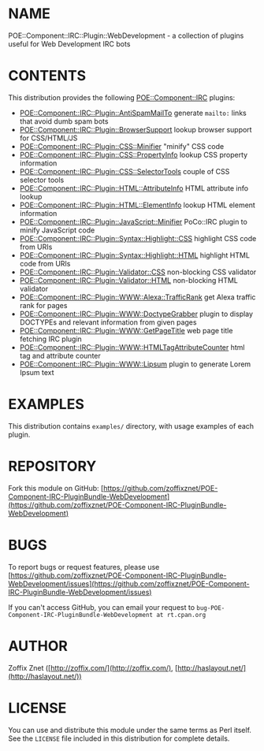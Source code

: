 # NAME

POE::Component::IRC::Plugin::WebDevelopment - a collection of plugins useful for Web Development IRC bots

# CONTENTS

This distribution provides the following
[POE::Component::IRC](https://metacpan.org/pod/POE::Component::IRC) plugins:

- [POE::Component::IRC::Plugin::AntiSpamMailTo](https://metacpan.org/pod/POE::Component::IRC::Plugin::AntiSpamMailTo) generate `mailto:` links that avoid dumb spam bots
- [POE::Component::IRC::Plugin::BrowserSupport](https://metacpan.org/pod/POE::Component::IRC::Plugin::BrowserSupport) lookup browser support for CSS/HTML/JS
- [POE::Component::IRC::Plugin::CSS::Minifier](https://metacpan.org/pod/POE::Component::IRC::Plugin::CSS::Minifier) "minify" CSS code
- [POE::Component::IRC::Plugin::CSS::PropertyInfo](https://metacpan.org/pod/POE::Component::IRC::Plugin::CSS::PropertyInfo) lookup CSS property information
- [POE::Component::IRC::Plugin::CSS::SelectorTools](https://metacpan.org/pod/POE::Component::IRC::Plugin::CSS::SelectorTools) couple of CSS selector tools
- [POE::Component::IRC::Plugin::HTML::AttributeInfo](https://metacpan.org/pod/POE::Component::IRC::Plugin::HTML::AttributeInfo) HTML attribute info lookup
- [POE::Component::IRC::Plugin::HTML::ElementInfo](https://metacpan.org/pod/POE::Component::IRC::Plugin::HTML::ElementInfo) lookup HTML element information
- [POE::Component::IRC::Plugin::JavaScript::Minifier](https://metacpan.org/pod/POE::Component::IRC::Plugin::JavaScript::Minifier) PoCo::IRC plugin to minify JavaScript code
- [POE::Component::IRC::Plugin::Syntax::Highlight::CSS](https://metacpan.org/pod/POE::Component::IRC::Plugin::Syntax::Highlight::CSS) highlight CSS code from URIs
- [POE::Component::IRC::Plugin::Syntax::Highlight::HTML](https://metacpan.org/pod/POE::Component::IRC::Plugin::Syntax::Highlight::HTML) highlight HTML code from URIs
- [POE::Component::IRC::Plugin::Validator::CSS](https://metacpan.org/pod/POE::Component::IRC::Plugin::Validator::CSS) non-blocking CSS validator
- [POE::Component::IRC::Plugin::Validator::HTML](https://metacpan.org/pod/POE::Component::IRC::Plugin::Validator::HTML) non-blocking HTML validator
- [POE::Component::IRC::Plugin::WWW::Alexa::TrafficRank](https://metacpan.org/pod/POE::Component::IRC::Plugin::WWW::Alexa::TrafficRank) get Alexa traffic rank for pages
- [POE::Component::IRC::Plugin::WWW::DoctypeGrabber](https://metacpan.org/pod/POE::Component::IRC::Plugin::WWW::DoctypeGrabber) plugin to display DOCTYPEs and relevant information from given pages
- [POE::Component::IRC::Plugin::WWW::GetPageTitle](https://metacpan.org/pod/POE::Component::IRC::Plugin::WWW::GetPageTitle) web page title fetching IRC plugin
- [POE::Component::IRC::Plugin::WWW::HTMLTagAttributeCounter](https://metacpan.org/pod/POE::Component::IRC::Plugin::WWW::HTMLTagAttributeCounter) html tag and attribute counter
- [POE::Component::IRC::Plugin::WWW::Lipsum](https://metacpan.org/pod/POE::Component::IRC::Plugin::WWW::Lipsum) plugin to generate Lorem Ipsum text

# EXAMPLES

This distribution contains `examples/` directory, with usage examples
of each plugin.

# REPOSITORY

Fork this module on GitHub:
[https://github.com/zoffixznet/POE-Component-IRC-PluginBundle-WebDevelopment](https://github.com/zoffixznet/POE-Component-IRC-PluginBundle-WebDevelopment)

# BUGS

To report bugs or request features, please use
[https://github.com/zoffixznet/POE-Component-IRC-PluginBundle-WebDevelopment/issues](https://github.com/zoffixznet/POE-Component-IRC-PluginBundle-WebDevelopment/issues)

If you can't access GitHub, you can email your request
to `bug-POE-Component-IRC-PluginBundle-WebDevelopment at rt.cpan.org`

# AUTHOR

Zoffix Znet <zoffix at cpan.org>
([http://zoffix.com/](http://zoffix.com/), [http://haslayout.net/](http://haslayout.net/))

# LICENSE

You can use and distribute this module under the same terms as Perl itself.
See the `LICENSE` file included in this distribution for complete
details.
